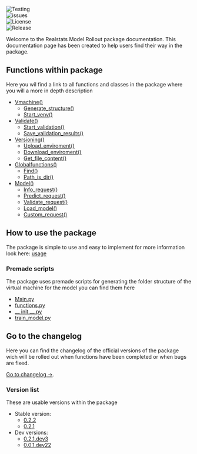 ![Testing](https://img.shields.io/github/workflow/status/bharkema/realstatsmodelrollout/Python%20package%20testing?label=Testing&style=for-the-badge)
<br>
![issues](https://img.shields.io/github/issues/bharkema/realstatsmodelrollout?style=for-the-badge)
<br>
![License](https://img.shields.io/github/license/bharkema/RealstatsModelRollout?style=for-the-badge)
<br>
![Release](https://img.shields.io/github/v/release/bharkema/RealstatsModelRollout?style=for-the-badge)

Welcome to the Realstats Model Rollout package documentation. This documentation page has been created to help users find their way in the package.

## Functions within package
Here you wil find a link to all functions and classes in the package where you will a more in depth description
* [Vmachine()](./vmachine/vmachine)
    * [Generate_structure()](./vmachine/functions/generate_structure_rework)
    * [Start_venv()](./vmachine/functions/start_venv)
* [Validate()](./validate/validate)
    * [Start_validation()](./validate/functions/start_validation)
    * [Save_validation_results()](./validate/functions/save_validation)
* [Versioning()](./versioning/versioning)
    * [Upload_enviroment()](./versioning/functions/upload_enviro)
    * [Download_enviroment()](./versioning/functions/download_enviro)
    * [Get_file_content()](./versioning/functions/download_file)
* [Globalfunctions()](./global_functions/globalfunctions)
    * [Find()](./global_functions/functions/find)
    * [Path_is_dir()](./global_functions/functions/pathisdir)
* [Model()](./model/model)
    * [Info_request()](./model/functions/model_info_request)
    * [Predict_request()](./model/functions/model_predict_request)
    * [Validate_request()](./model/model) 
    * [Load_model()](./model/model)
    * [Custom_request()](./model/functions/model_custom_request)

## How to use the package
The package is simple to use and easy to implement for more information look here:
[usage](./usage)

### Premade scripts
The package uses premade scripts for generating the folder structure of the virtual machine for the model you can find them here
* [Main.py](./premade_scripts/main.md)
* [functions.py](./premade_scripts/functions.md)
* [__ init __.py](./premade_scripts/init.md)
* [train_model.py](./premade_scripts/train.md)


## Go to the changelog
Here you can find the changelog of the official versions of the package wich will be rolled out when functions have been completed or when bugs are fixed.

[Go to changelog ->](./changelog).

### Version list
These are usable versions within the package
* Stable version:
    * [0.2.2](./changelog#version-022)
    * [0.2.1](./changelog#version-021)
* Dev versions:
    * [0.2.1.dev3](./changelog#version-021dev3)
    * [0.0.1.dev22](./changelog#version-001dev22)

